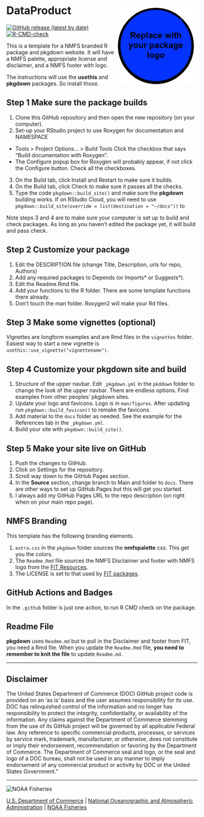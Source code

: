 <!-- README.md is generated from README.Rmd. Please edit that file -->

# DataProduct <img src="man/figures/logo.png" align="right" style="padding: 10px"/>

<!-- badges: start -->

[![GitHub release (latest by
date)](https://img.shields.io/github/v/release/RVerse-Tutorials/DataProduct)](https://github.com/RVerse-Tutorials/DataProduct/releases)
[![R-CMD-check](https://github.com/RVerse-Tutorials/DataProduct/workflows/R-CMD-check/badge.svg)](https://github.com/RVerse-Tutorials/DataProduct/actions/workflows/R-CMD-check.yaml)
<!-- badges: end -->

This is a template for a NMFS branded R package and pkgdown website. It
will have a NMFS palette, appropriate license and disclaimer, and a NMFS
footer with logo.

The instructions will use the **usethis** and **pkgdown** packages. So
install those.

## Step 1 Make sure the package builds

1.  Clone this GitHub repository and then open the new repository (on
    your computer).
2.  Set-up your RStudio project to use Roxygen for documentation and
    NAMESPACE

-   Tools > Project Options… > Build Tools Click the checkbox that says
    “Build documentation with Roxygen”.
-   The Configure popup box for Roxygen will probably appear, if not
    click the Configure button. Check all the checkboxes.

3.  On the Build tab, click Install and Restart to make sure it builds.
4.  On the Build tab, click Check to make sure it passes all the checks.
5.  Type the code `pkgdown::build_site()` and make sure the **pkgdown**
    building works. If on RStudio Cloud, you will need to use
    `pkgdown::build_site(override = list(destination = "~/docs"))` to

Note steps 3 and 4 are to make sure your computer is set up to build and
check packages. As long as you haven’t edited the package yet, it will
build and pass check.

## Step 2 Customize your package

1.  Edit the DESCRIPTION file (change Title, Description, urls for repo,
    Authors)
2.  Add any required packages to Depends (or Imports\* or Suggests\*).
3.  Edit the Readme.Rmd file.
4.  Add your functions to the R folder. There are some template
    functions there already.
5.  Don’t touch the man folder. Roxygen2 will make your Rd files.

## Step 3 Make some vignettes (optional)

Vignettes are longform examples and are Rmd files in the `vignettes`
folder. Easiest way to start a new vignette is
`usethis::use_vignette("vignettename")`.

## Step 4 Customize your **pkgdown** site and build

1.  Structure of the upper navbar. Edit `_pkgdown.yml` in the `pkddown`
    folder to change the look of the upper navbar. There are endless
    options. Find examples from other peoples’ pkgdown sites.
2.  Update your logo and favicons. Logo is in `man/figures`. After
    updating run `pkgdown::build_favicon()` to remake the favicons.
3.  Add material to the `docs` folder as needed. See the example for the
    References tab in the `_pkgdown.yml`.
4.  Build your site with `pkgdown::build_site()`.

## Step 5 Make your site live on GitHub

1.  Push the changes to GitHub.
2.  Click on Settings for the repository.
3.  Scroll way down to the GitHub Pages section.
4.  In the **Source** section, change branch to Main and folder to
    `docs`. There are other ways to set up GitHub Pages but this will
    get you started.
5.  I always add my GitHub Pages URL to the repo description (on right
    when on your main repo page).

## NMFS Branding

This template has the following branding elements.

1.  `extra.css` in the `pkgdown` folder sources the **nmfspalette** css.
    This get you the colors.
2.  The `Readme.Rmd` file sources the NMFS Disclaimer and footer with
    NMFS logo from the [FIT
    Resources](https://github.com/nmfs-fish-tools/Resources).
3.  The LICENSE is set to that used by [FIT
    packages](https://github.com/nmfs-fish-tools).

## GitHub Actions and Badges

In the `.github` folder is just one action, to run R CMD check on the
package.

## Readme File

**pkgdown** uses `Readme.md` but to pull in the Disclaimer and footer
from FIT, you need a Rmd file. When you update the `Readme.Rmd` file,
**you need to remember to knit the file** to update `Readme.md`.

<!-- Do not edit below. This adds the Disclaimer and NMFS footer. -->

------------------------------------------------------------------------

## Disclaimer

The United States Department of Commerce (DOC) GitHub project code is
provided on an ‘as is’ basis and the user assumes responsibility for its
use. DOC has relinquished control of the information and no longer has
responsibility to protect the integrity, confidentiality, or
availability of the information. Any claims against the Department of
Commerce stemming from the use of its GitHub project will be governed by
all applicable Federal law. Any reference to specific commercial
products, processes, or services by service mark, trademark,
manufacturer, or otherwise, does not constitute or imply their
endorsement, recommendation or favoring by the Department of Commerce.
The Department of Commerce seal and logo, or the seal and logo of a DOC
bureau, shall not be used in any manner to imply endorsement of any
commercial product or activity by DOC or the United States Government.”

------------------------------------------------------------------------

<img src="https://raw.githubusercontent.com/nmfs-general-modeling-tools/nmfspalette/main/man/figures/noaa-fisheries-rgb-2line-horizontal-small.png" height="75" alt="NOAA Fisheries">

[U.S. Department of Commerce](https://www.commerce.gov/) \| [National
Oceanographic and Atmospheric Administration](https://www.noaa.gov) \|
[NOAA Fisheries](https://www.fisheries.noaa.gov/)

